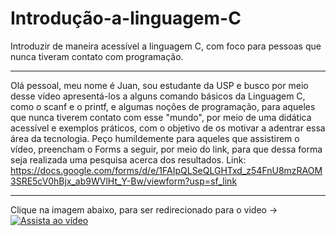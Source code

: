 # Introdução-a-linguagem-C
Introduzir de maneira acessível a linguagem C, com foco para pessoas que nunca tiveram contato com programação.
**********************************************************************************************************************************************************************
Olá pessoal, meu nome é Juan, sou estudante da USP e busco por meio desse vídeo apresentá-los a alguns comando básicos da Linguagem C, como o scanf e o printf, e algumas noções de programação, para aqueles que nunca tiverem contato com esse "mundo", por meio de uma didática acessível e exemplos práticos, com o objetivo de os motivar a adentrar essa área da tecnologia. Peço humildemente para aqueles que assistirem o vídeo, preencham o Forms a seguir, por meio do link, para que dessa forma seja realizada uma pesquisa acerca dos resultados.
Link: https://docs.google.com/forms/d/e/1FAIpQLSeQLGHTxd_z54FnU8mzRAOM3SRE5cV0hBjx_ab9WVlHt_Y-Bw/viewform?usp=sf_link
**********************************************************************************************************************************************************************
Clique na imagem abaixo, para ser redirecionado para o video ->
[![Assista ao vídeo](https://github.com/JuanHPassos/Introducao-a-linguagem-C/assets/162342277/c590b005-8314-4327-861d-9cc8e3063bab)](http://www.youtube.com/watch?v=QzNiFtadNLM)
